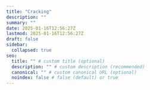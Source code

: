 ```yaml
---
title: "Cracking"
description: ""
summary: ""
date: 2025-01-16T12:56:27Z
lastmod: 2025-01-16T12:56:27Z
draft: false
sidebar:
  collapsed: true
seo:
  title: "" # custom title (optional)
  description: "" # custom description (recommended)
  canonical: "" # custom canonical URL (optional)
  noindex: false # false (default) or true
---
```

